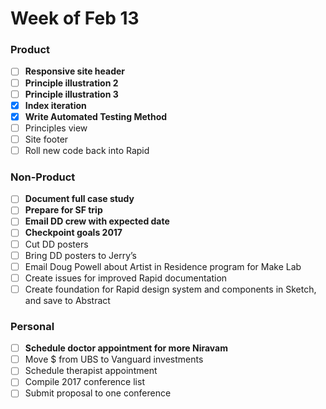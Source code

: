 # Week of Feb 13

### Product
- [ ] **Responsive site header**
- [ ] **Principle illustration 2**
- [ ] **Principle illustration 3**
- [x] **Index iteration**
- [x] **Write Automated Testing Method**
- [ ] Principles view
- [ ] Site footer
- [ ] Roll new code back into Rapid

### Non-Product
- [ ] **Document full case study**
- [ ] **Prepare for SF trip**
- [ ] **Email DD crew with expected date**
- [ ] **Checkpoint goals 2017**
- [ ] Cut DD posters
- [ ] Bring DD posters to Jerry’s
- [ ] Email Doug Powell about Artist in Residence program for Make Lab
- [ ] Create issues for improved Rapid documentation
- [ ] Create foundation for Rapid design system and components in Sketch, and save to Abstract

### Personal
- [ ] **Schedule doctor appointment for more Niravam**
- [ ] Move $ from UBS to Vanguard investments
- [ ] Schedule therapist appointment
- [ ] Compile 2017 conference list
- [ ] Submit proposal to one conference
